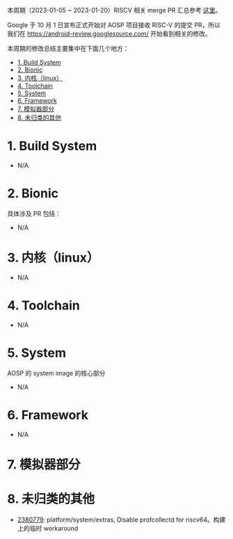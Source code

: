 
本周期（2023-01-05 ~ 2023-01-20）RISCV 相关 merge PR 汇总参考 [这里][1]。

Google 于 10 月 1 日宣布正式开始对 AOSP 项目接收 RISC-V 的提交 PR，所以我们在 <https://android-review.googlesource.com/> 开始看到相关的修改。

本周期的修改总结主要集中在下面几个地方：

<!-- TOC -->

- [1. Build System](#1-build-system)
- [2. Bionic](#2-bionic)
- [3. 内核（linux）](#3-内核linux)
- [4. Toolchain](#4-toolchain)
- [5. System](#5-system)
- [6. Framework](#6-framework)
- [7. 模拟器部分](#7-模拟器部分)
- [8. 未归类的其他](#8-未归类的其他)

<!-- /TOC -->

# 1. Build System

- N/A

# 2. Bionic

具体涉及 PR 包括：

- N/A

# 3. 内核（linux）

- N/A

# 4. Toolchain

- N/A

# 5. System

AOSP 的 system image 的核心部分

- N/A


# 6. Framework

- N/A

# 7. 模拟器部分


# 8. 未归类的其他

- [2380779][2380779]: platform/system/extras, Disable profcollectd for riscv64。构建上的临时 workaround


[1]: https://unicornx.github.io/android-review/aosp-riscv-2023-01-20.html


[2380779]:https://android-review.googlesource.com/c/platform/system/extras/+/2380779